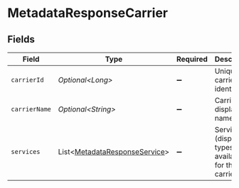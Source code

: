 # MetadataResponseCarrier


## Fields

| Field                                                                                | Type                                                                                 | Required                                                                             | Description                                                                          | Example                                                                              |
| ------------------------------------------------------------------------------------ | ------------------------------------------------------------------------------------ | ------------------------------------------------------------------------------------ | ------------------------------------------------------------------------------------ | ------------------------------------------------------------------------------------ |
| `carrierId`                                                                          | *Optional\<Long>*                                                                    | :heavy_minus_sign:                                                                   | Unique carrier identifier.                                                           | 1                                                                                    |
| `carrierName`                                                                        | *Optional\<String>*                                                                  | :heavy_minus_sign:                                                                   | Carrier display name.                                                                | Poczta Polska S.A.                                                                   |
| `services`                                                                           | List\<[MetadataResponseService](../../models/components/MetadataResponseService.md)> | :heavy_minus_sign:                                                                   | Services (dispatch types) available for this carrier.                                |                                                                                      |